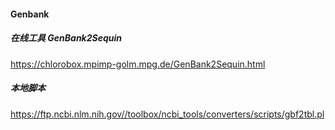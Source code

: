 #### Genbank

##### 在线工具 GenBank2Sequin
https://chlorobox.mpimp-golm.mpg.de/GenBank2Sequin.html

##### 本地脚本
https://ftp.ncbi.nlm.nih.gov//toolbox/ncbi_tools/converters/scripts/gbf2tbl.pl

